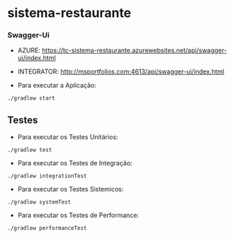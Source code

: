 # sistema-restaurante

### Swagger-Ui
- AZURE: https://tc-sistema-restaurante.azurewebsites.net/api/swagger-ui/index.html
- INTEGRATOR: http://msportfolios.com:4613/api/swagger-ui/index.html

- Para executar a Aplicação:
```shell
./gradlew start
```
## Testes

- Para executar os Testes Unitários:
```shell
./gradlew test
```
- Para executar os Testes de Integração:
```shell
./gradlew integrationTest
```
- Para executar os Testes Sistemicos:
```shell
./gradlew systemTest
```
- Para executar os Testes de Performance:
```shell
./gradlew performanceTest
```
